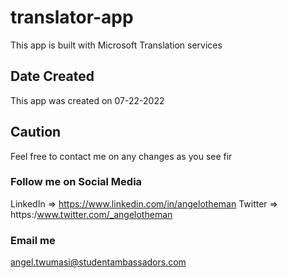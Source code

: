 # translator-app
This app is built with Microsoft Translation services

## Date Created
This app was created on 07-22-2022

## Caution
Feel free to contact me on any changes as you see fir

### Follow me on Social Media
LinkedIn => https://www.linkedin.com/in/angelotheman
Twitter => https:/www.twitter.com/_angelotheman

### Email me
angel.twumasi@studentambassadors.com
